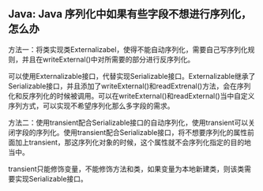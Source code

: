 ## Java: Java 序列化中如果有些字段不想进行序列化，怎么办

方法一：将类实现类Externalizabel，使得不能自动序列化，需要自己写序列化规则，并且在writeExternal()中对所需要的部分进行反序列化。

可以使用Externalizable接口，代替实现Serializable接口。Externalizable继承了Serializable接口，并且添加了writeExternal()和readExtrenal()方法，会在序列化和反序列化的时候被调用。可以在writeExternal()和readExternal()当中自定义序列方式，可以实现不希望序列化那么多字段的需求。



方法二：使用transient配合Serializable接口的自动序列化，使用transient可以关闭字段的序列化。使用transient配合Serializable接口，将不想要序列化的属性前面加上transient，那这序列化对象的时候，这个属性就不会序列化指定的目的地当中。

transient只能修饰变量，不能修饰方法和类，如果变量为本地新建类，则该类需要实现Serializable接口。
